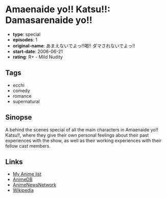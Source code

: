 # Amaenaide yo!! Katsu!!: Damasarenaide yo!!

-   **type**: special
-   **episodes**: 1
-   **original-name**: あまえないでよっ!!喝!! ダマされないでよっ!!
-   **start-date**: 2006-06-21
-   **rating**: R+ - Mild Nudity

## Tags

-   ecchi
-   comedy
-   romance
-   supernatural

## Sinopse

A behind the scenes special of all the main characters in Amaenaide yo!! Katsu!!, where they give their own personal feelings about their past experiences with the show, as well as their working experiences with their fellow cast members.

## Links

-   [My Anime list](https://myanimelist.net/anime/1750/Amaenaide_yo_Katsu__Damasarenaide_yo)
-   [AnimeDB](http://anidb.info/perl-bin/animedb.pl?show=anime&aid=4145)
-   [AnimeNewsNetwork](http://www.animenewsnetwork.com/encyclopedia/anime.php?id=6204)
-   [Wikipedia](http://en.wikipedia.org/wiki/Amaenaideyo%21%21_Katsu%21%21)

